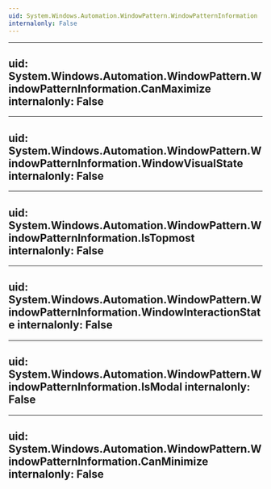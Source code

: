 ```yaml
---
uid: System.Windows.Automation.WindowPattern.WindowPatternInformation
internalonly: False
---
```


---
uid: System.Windows.Automation.WindowPattern.WindowPatternInformation.CanMaximize
internalonly: False
---

---
uid: System.Windows.Automation.WindowPattern.WindowPatternInformation.WindowVisualState
internalonly: False
---

---
uid: System.Windows.Automation.WindowPattern.WindowPatternInformation.IsTopmost
internalonly: False
---

---
uid: System.Windows.Automation.WindowPattern.WindowPatternInformation.WindowInteractionState
internalonly: False
---

---
uid: System.Windows.Automation.WindowPattern.WindowPatternInformation.IsModal
internalonly: False
---

---
uid: System.Windows.Automation.WindowPattern.WindowPatternInformation.CanMinimize
internalonly: False
---
